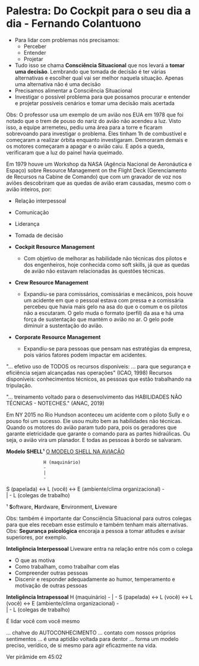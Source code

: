 # Palestra: Do Cockpit para o seu dia a dia - Fernando Colantuono
* Para lidar com problemas nós precisamos:
  * Perceber
  * Entender
  * Projetar
* Tudo isso se chama **Consciência Situacional** que nos levará a **tomar uma decisão**. Lembrando que tomada de decisão é ter várias alternativas e escolher qual vai ser melhor naquela situação. Apenas uma alternativa não é uma decisão
* Precisamos alimentar a Consciência Situacional
* Investigar o possível problema para que possamos procurar e entender e projetar possíveis cenários e tomar uma decisão mais acertada

Obs: O professor usa um exemplo de um avião nos EUA em 1978 que foi notado que o trem de pouso do nariz do avião não acendeu a luz. Visto isso, a equipe arremeteu, pediu uma área para a torre e ficaram sobrevoando para investigar o problema. Eles tinham 1h de combustível e começaram a realizar órbita enquanto investigaram. Demoraram demais e os motores começaram a apagar e o avião caiu. E após a queda, verificaram que a luz do painel havia queimado.

Em 1979 houve um Workshop da NASA (Agência Nacional de Aeronáutica e Espaço) sobre Resource Management on the Flight Deck (Gerenciamento de Recursos na Cabine de Comando) que com um gravador de voz nos aviões descobriram que as quedas de avião eram causadas, mesmo com o avião inteiros, por:
* Relação interpessoal
* Comunicação
* Liderança
* Tomada de decisão


* **Cockpit Resource Management**
  * Com objetivo de melhorar as habilidade não técnicas dos pilotos e dos engenheiros, hoje conhecida como soft skills, já que as quedas de avião não estavam relacionadas às questões técnicas.

* **Crew Resource Management**
  * Expandiu-se para comissários, comissárias e mecânicos, pois houve um acidente em que o pessoal estava com pressa e a comissária percebeu que havia mais gelo na asa do que o comum e os pilotos não a escutaram. O gelo muda o formato (perfil) da asa e há uma força de sustentação que mantém o avião no ar. O gelo pode diminuir a sustentação do avião.

* **Corporate Resource Management**
  * Expandiu-se para pessoas que pensam nas estratégias da empresa, pois vários fatores podem impactar em acidentes.

"... efetivo uso de TODOS os recursos disponíveis: ... para que segurança e eficiência sejam alcançadas nas operações" (ICAO, 1998)
Recursos disponíveis: conhecimentos técnicos, as pessoas que estão trabalhando na tripulação.

"... treinamento voltado para o desenvolvimento das HABILIDADES NÃO TÉCNICAS - NOTECHES." (ANAC, 2019)

Em NY 2015 no Rio Hundson aconteceu um acidente com o piloto Sully e o pouso foi um sucesso. Ele usou muito bem as habilidades não técnicas. Quando os motores do avião param tudo para, pois os geradores que garante eletricidade que garante o comando para as partes hidraúlicas. Ou seja, o avião vira um planador. E todas as pessoas à bordo se salvaram.


**Modelo SHELL¹**
[O MODELO SHELL NA AVIAÇÃO](https://www.skyradical.com.br/o-modelo-shell-na-aviacao/)

                  H (maquinário)
                  -
                  |
                  -
S (papelada) <->  L (você) <-> E (ambiente/clima organizacional)
                  -  
                  |
                  -
                  L (colegas de trabalho)

¹ **S**oftware, **H**ardware, **E**nvironment, **L**iveware


Obs: também é importante dar Consciência Situacional para outros colegas para que eles recebam esse estímulo e também tenham mais alternativas.
Obs: **Segurança psicológica** encoraja a pessoa a tomar atitudes e avisar superiores, por exemplo.

**Inteligência Interpessoal**
Liveware entra na relação entre nós com o colega
* O que as motiva
* Como trabalham, como trabalhar com elas
* Compreender outras pessoas
* Discenir e responder adequadamente ao humor, temperamento e motivação de outras pessoas

**Inteligência Intrapessoal**
                             H (maquinário)
                             -
                             |
                             -
S (papelada) <-> L (você)   <-> L (você) <-> E (ambiente/clima organizacional)
                             -  
                             |
                             -
                             L (colegas de trabalho)

É lidar você com você mesmo

... chahve do AUTOCONHECIMENTO
... contato com nossos próprios sentimentos
... é uma aptidão voltada para dentor
... forma um modelo preciso, verídico, de si mesmo para agir eficazmente na vida.

Ver pirâmide em 45:02
